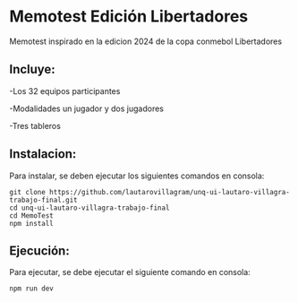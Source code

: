 # Memotest Edición Libertadores

Memotest inspirado en la edicion 2024 de la copa conmebol Libertadores

## Incluye:

-Los 32 equipos participantes

-Modalidades un jugador y dos jugadores

-Tres tableros

## Instalacion:

Para instalar, se deben ejecutar los siguientes comandos en consola:

```
git clone https://github.com/lautarovillagram/unq-ui-lautaro-villagra-trabajo-final.git
cd unq-ui-lautaro-villagra-trabajo-final
cd MemoTest
npm install
```

## Ejecución:

Para ejecutar, se debe ejecutar el siguiente comando en consola:

```
npm run dev
```

